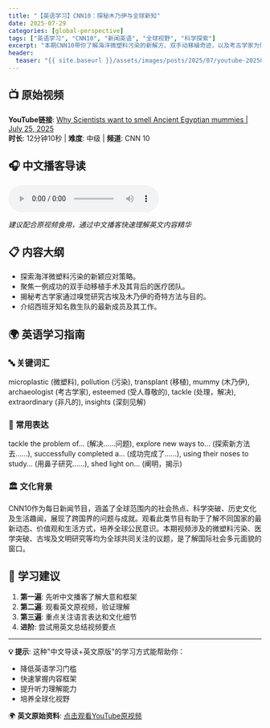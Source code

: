 ```yaml
---
title: "【英语学习】CNN10：探秘木乃伊与全球新知"
date: 2025-07-29
categories: [global-perspective]
tags: ["英语学习", "CNN10", "新闻英语", "全球视野", "科学探索"]
excerpt: "本期CNN10带你了解海洋微塑料污染的新解方、双手动移植奇迹，以及考古学家为何嗅闻古埃及木乃伊。此外，还将认识西班牙救生队新成员。视频覆盖环保、医学、历史与社会多个领域，是拓展全球视野和学习地道新闻英语的绝佳素材。"
header:
  teaser: "{{ site.baseurl }}/assets/images/posts/2025/07/youtube-20250729-why-scientists-want-to-smell-ancient-egyptian-mumm-thumbnail.jpg"
---
```


## 📺 原始视频
**YouTube链接**: [Why Scientists want to smell Ancient Egyptian mummies | July 25, 2025](https://www.youtube.com/watch?v=o0sanpC3NOc)  
**时长**: 12分钟10秒 | **难度**: 中级 | **频道**: CNN 10

<!-- more -->

## 🎧 中文播客导读
<audio controls>
  <source src="{{ site.baseurl }}/assets/audio/youtube-20250729-why-scientists-want-to-smell-ancient-egyptian-mumm.wav" type="audio/mpeg">
  您的浏览器不支持音频播放。
</audio>

*建议配合原视频食用，通过中文播客快速理解英文内容精华*

## 📋 内容大纲
- 探索海洋微塑料污染的新颖应对策略。
- 聚焦一例成功的双手动移植手术及其背后的医疗团队。
- 揭秘考古学家通过嗅觉研究古埃及木乃伊的奇特方法与目的。
- 介绍西班牙知名救生队的最新成员及其工作。

## 🌍 英语学习指南

### 🔤 关键词汇
microplastic (微塑料), pollution (污染), transplant (移植), mummy (木乃伊), archaeologist (考古学家), esteemed (受人尊敬的), tackle (处理，解决), extraordinary (非凡的), insights (深刻见解)

### 💬 常用表达
tackle the problem of... (解决……问题), explore new ways to... (探索新方法去……), successfully completed a... (成功完成了……), using their noses to study... (用鼻子研究……), shed light on... (阐明，揭示)

### 🏛️ 文化背景
CNN10作为每日新闻节目，涵盖了全球范围内的社会热点、科学突破、历史文化及生活趣闻，展现了跨国界的问题与成就。观看此类节目有助于了解不同国家的最新动态、价值观和生活方式，培养全球公民意识。本期视频涉及的微塑料污染、医学突破、古埃及文明研究等均为全球共同关注的议题，是了解国际社会多元面貌的窗口。

## 🎯 学习建议
1. **第一遍**: 先听中文播客了解大意和框架
2. **第二遍**: 观看英文原视频，验证理解
3. **第三遍**: 重点关注语言表达和文化细节
4. **进阶**: 尝试用英文总结视频要点

---

**💡 提示**: 这种"中文导读+英文原版"的学习方式能帮助你：
- 降低英语学习门槛
- 快速掌握内容框架  
- 提升听力理解能力
- 培养全球化视野

🌍 **英文原始资料**: [点击观看YouTube原视频](https://www.youtube.com/watch?v=o0sanpC3NOc)

